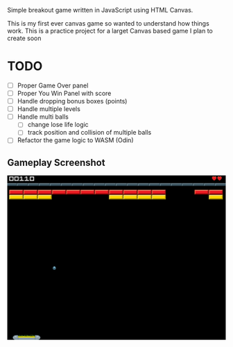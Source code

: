 Simple breakout game written in JavaScript using HTML Canvas.

This is my first ever canvas game so wanted to understand how things work. This is a practice project for a larget Canvas based game I plan to create soon

# TODO
- [ ] Proper Game Over panel
- [ ] Proper You Win Panel with score
- [ ] Handle dropping bonus boxes (points)
- [ ] Handle multiple levels
- [ ] Handle multi balls
  - [ ] change lose life logic
  - [ ] track position and collision of multiple balls
- [ ] Refactor the game logic to WASM (Odin)

## Gameplay Screenshot
![Screenshot of game](./assets/example.png)
